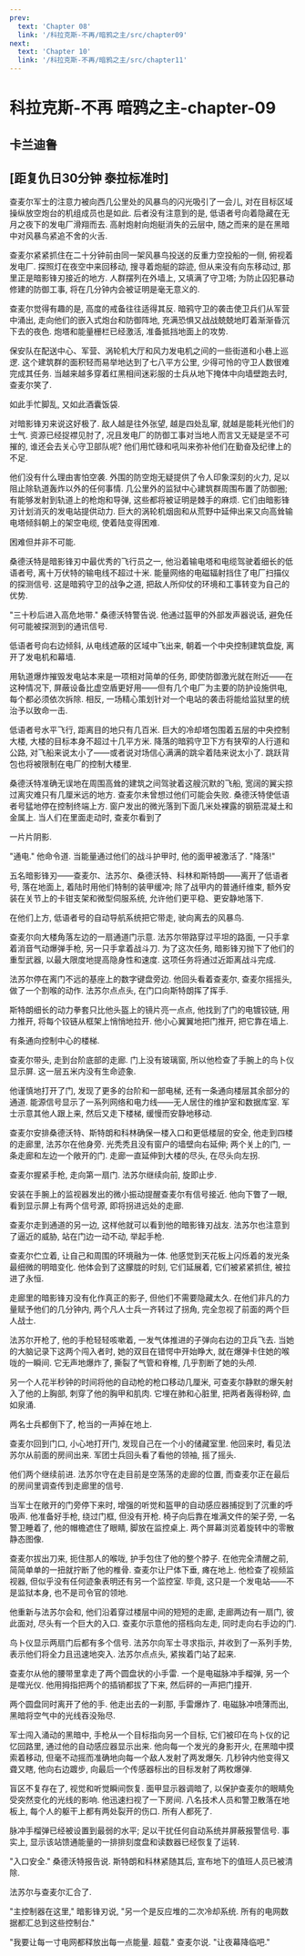 ```yaml
---
prev:
  text: 'Chapter 08'
  link: '/科拉克斯-不再/暗鸦之主/src/chapter09'
next:
  text: 'Chapter 10'
  link: '/科拉克斯-不再/暗鸦之主/src/chapter11'
---
```


# 科拉克斯-不再 暗鸦之主-chapter-09

## 卡兰迪鲁

## [距复仇日30分钟 泰拉标准时]

查麦尔军士的注意力被向西几公里处的风暴鸟的闪光吸引了一会儿, 对在目标区域操纵放空炮台的机组成员也是如此. 后者没有注意到的是, 低语者号向着隐藏在无月之夜下的发电厂滑翔而去. 高射炮射向炮艇消失的云层中, 随之而来的是在黑暗中对风暴鸟紧追不舍的火舌.

查麦尔紧紧抓住在二十分钟前由同一架风暴鸟投送的反重力空投船的一侧, 俯视着发电厂. 探照灯在夜空中来回移动, 搜寻着炮艇的踪迹, 但从来没有向东移动过, 那里正是暗影锋刃接近的地方. 人群摆列在外墙上, 又填满了守卫塔; 为防止囚犯暴动修建的防御工事, 将在几分钟内会被证明是毫无意义的.

查麦尔觉得有趣的是, 高度的戒备往往适得其反. 暗鸦守卫的袭击使卫兵们从军营中涌出, 走向他们的嵌入式炮台和防御阵地, 充满恐惧又战战兢兢地盯着渐渐昏沉下去的夜色. 炮塔和能量栅栏已经激活, 准备抵挡地面上的攻势.

保安队在配送中心、军营、涡轮机大厅和风力发电机之间的一些街道和小巷上巡逻. 这个建筑群的面积轻而易举地达到了七八平方公里, 少得可怜的守卫人数很难完成其任务. 当越来越多穿着红黑相间迷彩服的士兵从地下掩体中向墙壁跑去时, 查麦尔笑了.

如此手忙脚乱, 又如此酒囊饭袋.

对暗影锋刃来说这好极了. 敌人越是往外张望, 越是四处乱窜, 就越是能耗光他们的士气. 资源已经捉襟见肘了, 况且发电厂的防御工事对当地人而言又无疑是坚不可摧的, 谁还会去关心守卫部队呢? 他们用忙碌和吼叫来弥补他们在勤奋及纪律上的不足.

他们没有什么理由害怕空袭. 外围的防空炮无疑提供了令人印象深刻的火力, 足以阻止除轨道轰炸以外的任何事情. 几公里外的监狱中心建筑群周围布置了防御圈; 有能够发射到轨道上的枪炮和导弹, 这些都将被证明是棘手的麻烦. 它们由暗影锋刃计划消灭的发电站提供动力. 巨大的涡轮机烟囱和从荒野中延伸出来又向高耸输电塔倾斜朝上的架空电缆, 使着陆变得困难.

困难但并非不可能.

桑德沃特是暗影锋刃中最优秀的飞行员之一, 他沿着输电塔和电缆驾驶着细长的低语者号, 离十万伏特的输电线不超过十米. 能量网络的电磁辐射挡住了电厂扫描仪的探测信号. 这是暗鸦守卫的战争之道, 把敌人所仰仗的环境和工事转变为自己的优势.

"三十秒后进入高危地带." 桑德沃特警告说. 他通过盔甲的外部发声器说话, 避免任何可能被探测到的通讯信号.

低语者号向右边倾斜, 从电线遮蔽的区域中飞出来, 朝着一个中央控制建筑盘旋, 离开了发电机和幕墙.

用轨道爆炸摧毁发电站本来是一项相对简单的任务, 即使防御激光就在附近——在这种情况下, 屏蔽设备比虚空盾更好用——但有几个电厂为主要的防护设施供电, 每个都必须依次拆除. 相反, 一场精心策划针对一个电站的袭击将能给监狱里的统治予以致命一击.

低语者号水平飞行, 距离目的地只有几百米. 巨大的冷却塔包围着五层的中央控制大楼, 大楼的目标本身不超过十几平方米. 降落的暗鸦守卫下方有狭窄的人行道和公路, 对飞船来说太小了——或者说对场信心满满的跳伞着陆来说太小了. 跳跃背包也将被限制在电厂的控制大楼里.

桑德沃特准确无误地在周围高耸的建筑之间驾驶着这艘沉默的飞船, 宽阔的翼尖掠过离灾难只有几厘米远的地方. 查麦尔未曾想过他们可能会失败. 桑德沃特使低语者号猛地停在控制终端上方. 窗户发出的微光落到下面几米处裸露的钢筋混凝土和金属上. 当人们在里面走动时, 查麦尔看到了

一片片阴影.

"通电." 他命令道. 当能量通过他们的战斗护甲时, 他的面甲被激活了. "降落!"

五名暗影锋刃——查麦尔、法苏尔、桑德沃特、科林和斯特朗——离开了低语者号, 落在地面上, 着陆时用他们特制的装甲缓冲; 除了战甲内的普通纤维束, 额外安装在关节上的卡钳支架和微型伺服系统, 允许他们更平稳、更安静地落下.

在他们上方, 低语者号的自动导航系统把它带走, 驶向离去的风暴鸟.

查麦尔向大楼角落左边的一扇通道门示意. 法苏尔带路穿过平坦的路面, 一只手拿着消音气动爆弹手枪, 另一只手拿着战斗刀. 为了这次任务, 暗影锋刃抛下了他们的重型武器, 以最大限度地提高隐身性和速度. 这项任务将通过近距离战斗完成.

法苏尔停在离门不远的基座上的数字键盘旁边. 他回头看着查麦尔, 查麦尔摇摇头, 做了一个割喉的动作. 法苏尔点点头, 在门口向斯特朗挥了挥手.

斯特朗细长的动力拳套只比他头盔上的镜片亮一点点, 他找到了门的电镀铰链, 用力推开, 将每个铰链从框架上悄悄地拉开. 他小心翼翼地把门推开, 把它靠在墙上.

有条通向控制中心的楼梯.

查麦尔带头, 走到台阶底部的走廊. 门上没有玻璃窗, 所以他检查了手腕上的鸟卜仪显示屏. 这一层五米内没有生命迹象.

他谨慎地打开了门, 发现了更多的台阶和一部电梯, 还有一条通向楼层其余部分的通道. 能源信号显示了一系列网络和电力线——无人居住的维护室和数据库室. 军士示意其他人跟上来, 然后又走下楼梯, 缓慢而安静地移动.

查麦尔安排桑德沃特、斯特朗和科林确保一楼入口和更低楼层的安全, 他走到四楼的走廊里, 法苏尔在他身旁. 光秃秃且没有窗户的墙壁向右延伸; 两个关上的门, 一条走廊和左边一个敞开的门. 走廊一直延伸到大楼的尽头, 在尽头向左拐.

查麦尔握紧手枪, 走向第一扇门. 法苏尔继续向前, 旋即止步.

安装在手腕上的监视器发出的微小振动提醒查麦尔有信号接近. 他向下瞥了一眼, 看到显示屏上有两个信号源, 即将拐进远处的走廊.

查麦尔走到通道的另一边, 这样他就可以看到他的暗影锋刃战友. 法苏尔也注意到了逼近的威胁, 站在门边一动不动, 举起手枪.

查麦尔伫立着, 让自己和周围的环境融为一体. 他感觉到天花板上闪烁着的发光条最细微的明暗变化. 他体会到了这朦胧的时刻, 它们延展着, 它们被紧紧抓住, 被拉进了永恒.

走廊里的暗影锋刃没有化作真正的影子, 但他们不需要隐藏太久. 在他们非凡的力量赋予他们的几分钟内, 两个凡人士兵一齐转过了拐角, 完全忽视了前面的两个巨人战士.

法苏尔开枪了, 他的手枪轻轻咳嗽着, 一发气体推进的子弹向右边的卫兵飞去. 当她的大脑记录下这两个闯入者时, 她的双目在错愕中开始睁大, 就在爆弹卡住她的喉咙的一瞬间. 它无声地爆炸了, 撕裂了气管和脊椎, 几乎割断了她的头颅.

另一个人花半秒钟的时间将他的自动枪的枪口移动几厘米, 可查麦尔静默的爆矢射入了他的上胸部, 刺穿了他的胸甲和肌肉. 它埋在肺和心脏里, 把两者轰得粉碎, 血如泉涌.

两名士兵都倒下了, 枪当的一声掉在地上.

查麦尔回到门口, 小心地打开门, 发现自己在一个小的储藏室里. 他回来时, 看见法苏尔从前面的房间出来. 军团士兵回头看了看他的领袖, 摇了摇头.

他们两个继续前进. 法苏尔守在走目前是空荡荡的走廊的位置, 而查麦尔正在最后的房间里调查传到走廊里的信号.

当军士在敞开的门旁停下来时, 增强的听觉和盔甲的自动感应器捕捉到了沉重的呼吸声. 他准备好手枪, 绕过门框, 但没有开枪. 椅子向后靠在堆满文件的架子旁, 一名警卫睡着了, 他的帽檐遮住了眼睛, 脚放在监控桌上. 两个屏幕浏览着旋转中的零散静态图像.

查麦尔拔出刀来, 扼住那人的喉咙, 护手包住了他的整个脖子. 在他完全清醒之前, 简简单单的一扭就拧断了他的椎骨. 查麦尔让尸体下垂, 瘫在地上. 他检查了视频监视器, 但似乎没有任何迹象表明还有另一个监控室. 毕竟, 这只是一个发电站——不是监狱本身, 也不是司令官的领地.

他重新与法苏尔会和, 他们沿着穿过楼层中间的短短的走廊, 走廊两边有一扇门, 彼此面对, 尽头有一个巨大的入口. 查麦尔示意他的搭档向左走, 同时走向右手边的门.

鸟卜仪显示两扇门后都有多个信号. 法苏尔向军士寻求指示, 并收到了一系列手势, 表示他们将全力且迅速地突入. 法苏尔点点头, 紧挨着门站了起来.

查麦尔从他的腰带里拿走了两个圆盘状的小手雷. 一个是电磁脉冲手榴弹, 另一个是噬光仪. 他用拇指把两个的插销都拔了下来, 然后砰的一声把门撞开.

两个圆盘同时离开了他的手. 他走出去的一刹那, 手雷爆炸了. 电磁脉冲喷薄而出, 黑暗将空气中的光线吞没殆尽.

军士闯入涌动的黑暗中, 手枪从一个目标指向另一个目标, 它们被印在鸟卜仪的记忆回路里, 通过他的自动感应器显示出来. 他向每一个发光的身影开火, 在黑暗中摸索着移动, 但毫不动摇而准确地向每一个敌人发射了两发爆矢. 几秒钟内他变得又聋又瞎, 他向右边踱步, 向最后一个传感器标出的目标发射了两枚爆弹.

盲区不复存在了, 视觉和听觉瞬间恢复. 面甲显示器调暗了, 以保护查麦尔的眼睛免受突然变化的光线的影响. 他迅速扫视了一下房间. 八名技术人员和警卫散落在地板上, 每个人的躯干上都有两处裂开的伤口. 所有人都死了.

脉冲手榴弹已经被设置到最弱的水平; 足以干扰任何自动系统并屏蔽报警信号. 事实上, 显示该站馈通能量的一排排刻度盘和读数器已经恢复了运转.

"入口安全." 桑德沃特报告说. 斯特朗和科林紧随其后, 宣布地下的值班人员已被清除.

法苏尔与查麦尔汇合了.

"主控制器在这里," 暗影锋刃说, "另一个是反应堆的二次冷却系统. 所有的电网数据都汇总到这些控制台."

"我要让每一寸电网都释放出每一点能量. 超载." 查麦尔说. "让夜幕降临吧."
